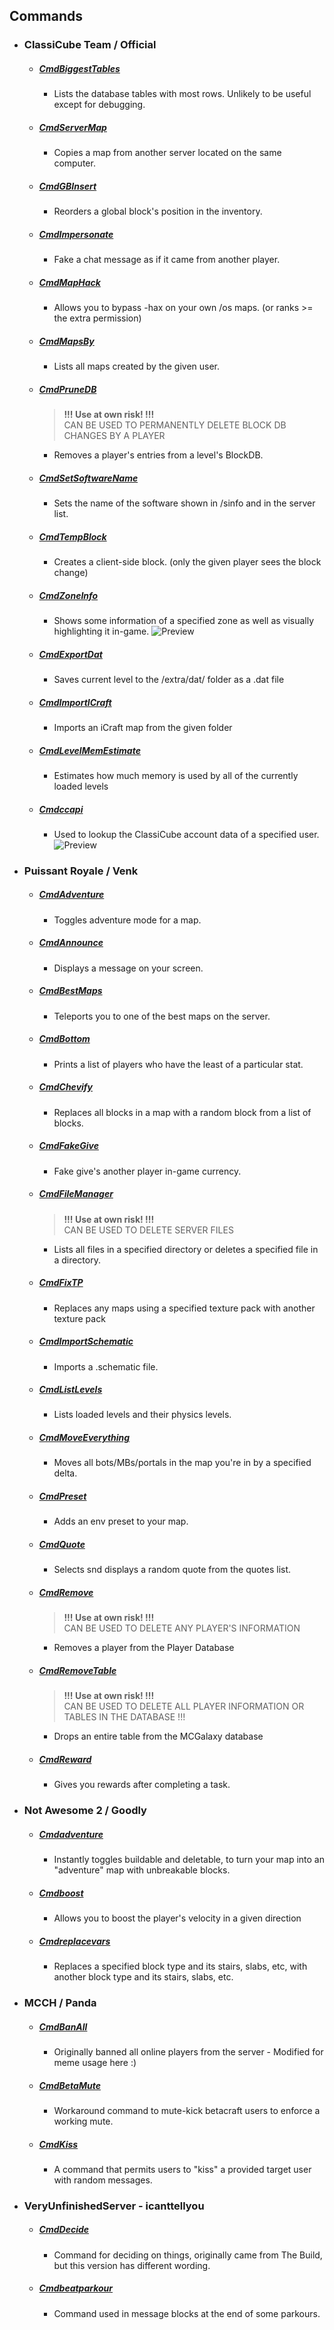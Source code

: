 ## Commands
- ### ClassiCube Team / Official
  - ##### [CmdBiggestTables](https://github.com/ClassiCube/MCGalaxy-Plugins/blob/master/CmdBiggestTables.cs)
    - Lists the database tables with most rows. Unlikely to be useful except for debugging.
  - ##### [CmdServerMap](https://github.com/ClassiCube/MCGalaxy-Plugins/blob/master/CmdCopyServerMap.cs)
    - Copies a map from another server located on the same computer.
  - ##### [CmdGBInsert](https://github.com/ClassiCube/MCGalaxy-Plugins/blob/master/CmdGBInsert.cs)
    - Reorders a global block's position in the inventory.
  - ##### [CmdImpersonate](https://github.com/ClassiCube/MCGalaxy-Plugins/blob/master/CmdImpersonate.cs)
    - Fake a chat message as if it came from another player.
  - ##### [CmdMapHack](https://github.com/ClassiCube/MCGalaxy-Plugins/blob/master/CmdMapHack.cs)
    - Allows you to bypass -hax on your own /os maps. (or ranks >= the extra permission)
  - ##### [CmdMapsBy](https://github.com/ClassiCube/MCGalaxy-Plugins/blob/master/CmdMapsBy.cs)
    - Lists all maps created by the given user.
  - ##### [CmdPruneDB](https://github.com/ClassiCube/MCGalaxy-Plugins/blob/master/CmdPruneDB.cs)
    > **!!! Use at own risk! !!!**<br>
    > CAN BE USED TO PERMANENTLY DELETE BLOCK DB CHANGES BY A PLAYER

    - Removes a player's entries from a level's BlockDB.
  - ##### [CmdSetSoftwareName](https://github.com/ClassiCube/MCGalaxy-Plugins/blob/master/CmdSetSoftwareName.cs)
    - Sets the name of the software shown in /sinfo and in the server list.
  - ##### [CmdTempBlock](https://github.com/ClassiCube/MCGalaxy-Plugins/blob/master/CmdTempBlock.cs)
    - Creates a client-side block. (only the given player sees the block change)
  - ##### [CmdZoneInfo](https://github.com/ClassiCube/MCGalaxy-Plugins/blob/master/CmdZoneInfo.cs)
    - Shows some information of a specified zone as well as visually highlighting it in-game.
![Preview](https://i.imgur.com/GaNbigf.png)
  - ##### [CmdExportDat](https://github.com/ClassiCube/MCGalaxy-Plugins/blob/master/CmdExportDat.cs)
    - Saves current level to the /extra/dat/ folder as a .dat file
  - ##### [CmdImportICraft](https://github.com/ClassiCube/MCGalaxy-Plugins/blob/master/CmdImportICraft.cs)
    - Imports an iCraft map from the given folder
  - ##### [CmdLevelMemEstimate](https://github.com/ClassiCube/MCGalaxy-Plugins/blob/master/CmdLevelMemEstimate.cs)
    - Estimates how much memory is used by all of the currently loaded levels
  - ##### [Cmdccapi](https://gist.github.com/123DMWM/57103f407be3ea7bfc23a25b85e85792)
    - Used to lookup the ClassiCube account data of a specified user.
![Preview](https://i.imgur.com/YppJlcS.png)
- ### Puissant Royale / Venk
  - ##### [CmdAdventure](https://github.com/ddinan/classicube-stuff/blob/master/MCGalaxy/Commands/CmdAdventure.cs)
    - Toggles adventure mode for a map.
  - ##### [CmdAnnounce](https://github.com/ddinan/classicube-stuff/blob/master/MCGalaxy/Commands/CmdAnnounce.cs)
    - Displays a message on your screen.
  - ##### [CmdBestMaps](https://github.com/ddinan/classicube-stuff/blob/master/MCGalaxy/Commands/CmdBestMaps.cs)
    - Teleports you to one of the best maps on the server.
  - ##### [CmdBottom](https://github.com/ddinan/classicube-stuff/blob/master/MCGalaxy/Commands/CmdBottom.cs)
    - Prints a list of players who have the least of a particular stat.
  - ##### [CmdChevify](https://github.com/ddinan/classicube-stuff/blob/master/MCGalaxy/Commands/CmdChevify.cs)
    - Replaces all blocks in a map with a random block from a list of blocks.
  - ##### [CmdFakeGive](https://github.com/ddinan/classicube-stuff/blob/master/MCGalaxy/Commands/CmdFakeGive.cs)
    - Fake give's another player in-game currency.
  - ##### [CmdFileManager](https://github.com/ddinan/classicube-stuff/blob/master/MCGalaxy/Commands/CmdFileManager.cs)
    > **!!! Use at own risk! !!!**<br>
    > CAN BE USED TO DELETE SERVER FILES

    - Lists all files in a specified directory or deletes a specified file in a directory.
  - ##### [CmdFixTP](https://github.com/ddinan/classicube-stuff/blob/master/MCGalaxy/Commands/CmdFixTP.cs)
    - Replaces any maps using a specified texture pack with another texture pack
  - ##### [CmdImportSchematic](https://github.com/ddinan/classicube-stuff/blob/master/MCGalaxy/Commands/CmdImportSchematic.cs)
    - Imports a .schematic file.
  - ##### [CmdListLevels](https://github.com/ddinan/classicube-stuff/blob/master/MCGalaxy/Commands/CmdListLevels.cs)
    - Lists loaded levels and their physics levels.
  - ##### [CmdMoveEverything](https://github.com/ddinan/classicube-stuff/blob/master/MCGalaxy/Commands/CmdMoveEverything.cs)
    - Moves all bots/MBs/portals in the map you're in by a specified delta.
  - ##### [CmdPreset](https://github.com/ddinan/classicube-stuff/blob/master/MCGalaxy/Commands/CmdPreset.cs)
    - Adds an env preset to your map.
  - ##### [CmdQuote](https://github.com/ddinan/classicube-stuff/blob/master/MCGalaxy/Commands/CmdQuote.cs)
    - Selects snd displays a random quote from the quotes list.
  - ##### [CmdRemove](https://github.com/ddinan/classicube-stuff/blob/master/MCGalaxy/Commands/CmdRemove.cs)
    > **!!! Use at own risk! !!!**<br>
    > CAN BE USED TO DELETE ANY PLAYER'S INFORMATION

    - Removes a player from the Player Database
  - ##### [CmdRemoveTable](https://github.com/ddinan/classicube-stuff/blob/master/MCGalaxy/Commands/CmdRemoveTable.cs)
    > **!!! Use at own risk! !!!**<br>
    > CAN BE USED TO DELETE ALL PLAYER INFORMATION OR TABLES IN THE DATABASE !!!
    
    - Drops an entire table from the MCGalaxy database
  - ##### [CmdReward](https://github.com/ddinan/classicube-stuff/blob/master/MCGalaxy/Commands/CmdReward.cs)
    - Gives you rewards after completing a task.
- ### Not Awesome 2 / Goodly
  - ##### [Cmdadventure](https://github.com/NotAwesome2/Commands/blob/main/Cmdadventure.cs)
    - Instantly toggles buildable and deletable, to turn your map into an \"adventure\" map with unbreakable blocks.
  - ##### [Cmdboost](https://github.com/NotAwesome2/Commands/blob/main/Cmdboost.cs)
    - Allows you to boost the player's velocity in a given direction
  - ##### [Cmdreplacevars](https://github.com/NotAwesome2/Commands/blob/main/Cmdreplacevars.cs)
    - Replaces a specified block type and its stairs, slabs, etc, with another block type and its stairs, slabs, etc.
- ### MCCH / Panda
  - ##### [CmdBanAll](https://github.com/brycemthompson/McClassic-ClassiCube-Plugins-Cmds/blob/main/MCGalaxy/Commands/CmdBanAll.cs)
    - Originally banned all online players from the server - Modified for meme usage here :)
  - ##### [CmdBetaMute](https://github.com/brycemthompson/McClassic-ClassiCube-Plugins-Cmds/blob/main/MCGalaxy/Commands/CmdBetaMute.cs)
    - Workaround command to mute-kick betacraft users to enforce a working mute.
  - ##### [CmdKiss](https://github.com/brycemthompson/McClassic-ClassiCube-Plugins-Cmds/blob/main/MCGalaxy/Commands/CmdKiss.cs)
    - A command that permits users to "kiss" a provided target user with random messages.
- ### VeryUnfinishedServer - icanttellyou
  - ##### [CmdDecide](https://github.com/forkiesassds/veryuninfishedserver-plugins-and-cmds/blob/master/CmdDecide.cs)
    - Command for deciding on things, originally came from The Build, but this version has different wording.
  - ##### [Cmdbeatparkour](https://github.com/forkiesassds/veryuninfishedserver-plugins-and-cmds/blob/master/Cmdbeatparkour.cs)
    - Command used in message blocks at the end of some parkours.
